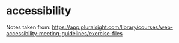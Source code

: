# accessibility

Notes taken from:
https://app.pluralsight.com/library/courses/web-accessibility-meeting-guidelines/exercise-files